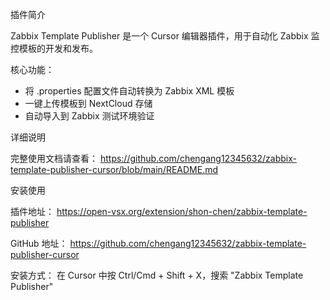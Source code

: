 插件简介

Zabbix Template Publisher 是一个 Cursor 编辑器插件，用于自动化 Zabbix 监控模板的开发和发布。

核心功能：
- 将 .properties 配置文件自动转换为 Zabbix XML 模板
- 一键上传模板到 NextCloud 存储
- 自动导入到 Zabbix 测试环境验证

详细说明

完整使用文档请查看：
https://github.com/chengang12345632/zabbix-template-publisher-cursor/blob/main/README.md

安装使用

插件地址：
https://open-vsx.org/extension/shon-chen/zabbix-template-publisher

GitHub 地址：
https://github.com/chengang12345632/zabbix-template-publisher-cursor

安装方式：
在 Cursor 中按 Ctrl/Cmd + Shift + X，搜索 "Zabbix Template Publisher"